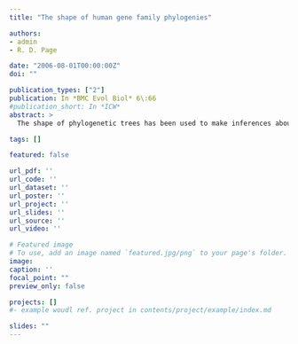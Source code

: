 ```yaml
---
title: "The shape of human gene family phylogenies"

authors:
- admin
- R. D. Page

date: "2006-08-01T00:00:00Z"
doi: ""

publication_types: ["2"]
publication: In *BMC Evol Biol* 6\:66
#publication_short: In *ICW*
abstract: >
  The shape of phylogenetic trees has been used to make inferences about the evolutionary process by comparing the shapes of actual phylogenies with those expected under simple models of the speciation process. Previous studies have focused on speciation events, but gene duplication is another lineage splitting event, analogous to speciation, and gene loss or deletion is analogous to extinction. Measures of the shape of gene family phylogenies can thus be used to investigate the processes of gene duplication and loss. We make the first systematic attempt to use tree shape to study gene duplication using human gene phylogenies. We find that gene duplication has produced gene family trees significantly less balanced than expected from a simple model of the process, and less balanced than species phylogenies: the opposite to what might be expected under the 2R hypothesis. While other explanations are plausible, we suggest that the greater imbalance of gene family trees than species trees is due to the prevalence of tandem duplications over regional duplications during the evolution of the human genome.

tags: []

featured: false

url_pdf: ''
url_code: ''
url_dataset: ''
url_poster: ''
url_project: ''
url_slides: ''
url_source: ''
url_video: ''

# Featured image
# To use, add an image named `featured.jpg/png` to your page's folder.
image:
caption: ''
focal_point: ""
preview_only: false

projects: []
#- example woudl ref. project in contents/project/example/index.md

slides: ""
---
```


